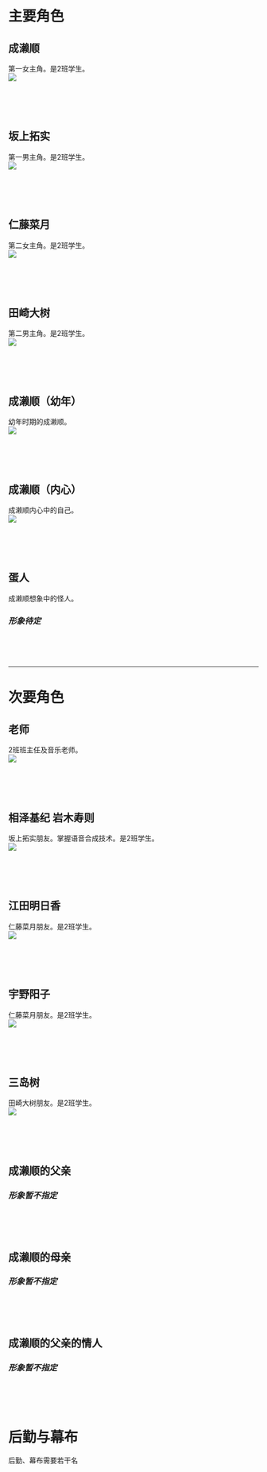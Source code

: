 # 主要角色
## 成濑顺  
第一女主角。是2班学生。  
![](resources/成濑顺.png)

<br/>
<br/>
<br/>
 
## 坂上拓实
第一男主角。是2班学生。  
![](resources/坂上拓实.png)

<br/>
<br/>
<br/>

## 仁藤菜月 
第二女主角。是2班学生。  
![](resources/仁藤菜月.png)

<br/>
<br/>
<br/>

## 田崎大树
第二男主角。是2班学生。  
![](resources/田崎大树.png)

<br/>
<br/>
<br/>

## 成濑顺（幼年）
幼年时期的成濑顺。  
![](resources/幼年的成濑顺.png)

<br/>
<br/>
<br/>

## 成濑顺（内心） 
成濑顺内心中的自己。  
![](resources/替身.png)

<br/>
<br/>
<br/>

## 蛋人  
成濑顺想象中的怪人。  
### _形象待定_  
  
<br/>
<br/>
<br/>

---------------------  
  
# 次要角色
## 老师   
2班班主任及音乐老师。  
![](resources/老师.png)

<br/>
<br/>
<br/>

## 相泽基纪 岩木寿则
坂上拓实朋友。掌握语音合成技术。是2班学生。  
![](resources/相泽基纪&岩木寿则.png)

<br/>
<br/>
<br/>

## 江田明日香
仁藤菜月朋友。是2班学生。  
![](resources/江田明日香.png)

<br/>
<br/>
<br/>

## 宇野阳子
仁藤菜月朋友。是2班学生。  
![](resources/宇野阳子.png)

<br/>
<br/>
<br/>

## 三岛树
田崎大树朋友。是2班学生。  
![](resources/三岛树.png)

<br/>
<br/>
<br/>

## 成濑顺的父亲  
### _形象暂不指定_  

<br/>
<br/>
<br/>

## 成濑顺的母亲
### _形象暂不指定_  

<br/>
<br/>
<br/>

## 成濑顺的父亲的情人  
### _形象暂不指定_  

<br/>
<br/>
<br/>

  
# 后勤与幕布
后勤、幕布需要若干名